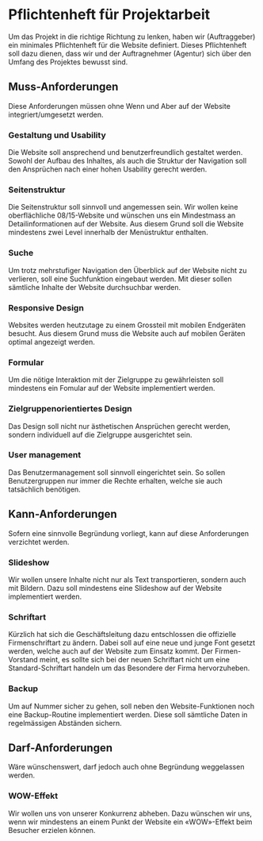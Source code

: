# Pflichtenheft für Projektarbeit
Um das Projekt in die richtige Richtung zu lenken, haben wir (Auftraggeber) ein minimales Pflichtenheft für die Website definiert. Dieses Pflichtenheft soll dazu dienen, dass wir und der Auftragnehmer (Agentur) sich über den Umfang des Projektes bewusst sind.

## Muss-Anforderungen
Diese Anforderungen müssen ohne Wenn und Aber auf der Website integriert/umgesetzt werden.
### Gestaltung und Usability
Die Website soll ansprechend und benutzerfreundlich gestaltet werden. Sowohl der Aufbau des Inhaltes, als auch die Struktur der Navigation soll den Ansprüchen nach einer hohen Usability gerecht werden.
### Seitenstruktur
Die Seitenstruktur soll sinnvoll und angemessen sein. Wir wollen keine oberflächliche 08/15-Website und wünschen uns ein Mindestmass an Detailinformationen auf der Website. Aus diesem Grund soll die Website mindestens zwei Level innerhalb der Menüstruktur enthalten.
### Suche
Um trotz mehrstufiger Navigation den Überblick auf der Website nicht zu verlieren, soll eine Suchfunktion eingebaut werden. Mit dieser sollen sämtliche Inhalte der Website durchsuchbar werden.
### Responsive Design
Websites werden heutzutage zu einem Grossteil mit mobilen Endgeräten besucht. Aus diesem Grund muss die Website auch auf mobilen Geräten optimal angezeigt werden.
### Formular
Um die nötige Interaktion mit der Zielgruppe zu gewährleisten soll mindestens ein Fomular auf der Website implementiert werden.

### Zielgruppenorientiertes Design
Das Design soll nicht nur ästhetischen Ansprüchen gerecht werden, sondern individuell auf die Zielgruppe ausgerichtet sein.

### User management
Das Benutzermanagement soll sinnvoll eingerichtet sein. So sollen Benutzergruppen nur immer die Rechte erhalten, welche sie auch tatsächlich benötigen.


## Kann-Anforderungen
Sofern eine sinnvolle Begründung vorliegt, kann auf diese Anforderungen verzichtet werden.
### Slideshow
Wir wollen unsere Inhalte nicht nur als Text transportieren, sondern auch mit Bildern. Dazu soll mindestens eine Slideshow auf der Website implementiert werden.
### Schriftart
Kürzlich hat sich die Geschäftsleitung dazu entschlossen die offizielle Firmenschriftart zu ändern. Dabei soll auf eine neue und junge Font gesetzt werden, welche auch auf der Website zum Einsatz kommt. Der Firmen-Vorstand meint, es sollte sich bei der neuen Schriftart nicht um eine Standard-Schriftart handeln um das Besondere der Firma hervorzuheben.
### Backup
Um auf Nummer sicher zu gehen, soll neben den Website-Funktionen noch eine Backup-Routine implementiert werden. Diese soll sämtliche Daten in regelmässigen Abständen sichern.

## Darf-Anforderungen
Wäre wünschenswert, darf jedoch auch ohne Begründung weggelassen werden.
### WOW-Effekt
Wir wollen uns von unserer Konkurrenz abheben. Dazu wünschen wir uns, wenn wir mindestens an einem Punkt der Website ein «WOW»-Effekt beim Besucher erzielen können.